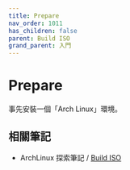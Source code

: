 ```yaml
---
title: Prepare
nav_order: 1011
has_children: false
parent: Build ISO
grand_parent: 入門
---
```



# Prepare

事先安裝一個「Arch Linux」環境。


## 相關筆記

* ArchLinux 探索筆記 / [Build ISO](https://samwhelp.github.io/note-about-archlinux/read/build-iso.html)
